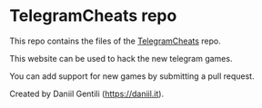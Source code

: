 # TelegramCheats repo

This repo contains the files of the [TelegramCheats](https://daniil.it/TelegramCheats) repo.  

This website can be used to hack the new telegram games.  

You can add support for new games by submitting a pull request.  

Created by Daniil Gentili (https://daniil.it).  
